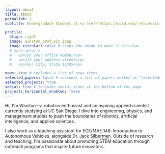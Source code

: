 ```yaml
---
layout: about
title: about
permalink: /
subtitle: Undergradate Student at <a href='https://ucsd.edu/'>Univeristy of California, San Diego (UCSD)</a>.

profile:
  align: right
  image: winston_prof_pic.jpeg
  image_circular: false # crops the image to make it circular
  # more_info: >
  #   <p>555 your office number</p>
  #   <p>123 your address street</p>
  #   <p>Your City, State 12345</p>

news: true # includes a list of news items
selected_papers: false # includes a list of papers marked as "selected={true}"
selected_projects: true
social: true # includes social icons at the bottom of the page
projects_horizontal_enabled: false
---
```


Hi, I'm Winston—a robotics enthusiast and an aspiring applied scientist currently studying at UC San Diego. I dive into engineering, physics, and management studies to push the boundaries of robotics, artificial intelligence, and applied sciences. 

I also work as a teaching assistant for ECE/MAE 148: Introduction to Autonomous Vehicles, alongside Dr. [Jack Silberman](https://linkedin.com/in/jacksilberman). Outside of research and teaching, I'm passionate about promoting STEM education through outreach programs that inspire future innovators.

<!-- Put your address / P.O. box / other info right below your picture. You can also disable any of these elements by editing `profile` property of the YAML header of your `_pages/about.md`. Edit `_bibliography/papers.bib` and Jekyll will render your [publications page](/al-folio/publications/) automatically.

Link to your social media connections, too. This theme is set up to use [Font Awesome icons](https://fontawesome.com/) and [Academicons](https://jpswalsh.github.io/academicons/), like the ones below. Add your Facebook, Twitter, LinkedIn, Google Scholar, or just disable all of them. -->
